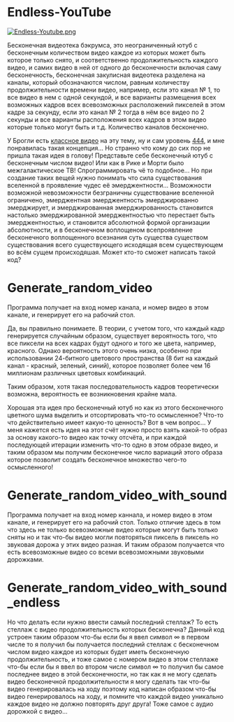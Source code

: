 # Endless-YouTube
[![Endless-Youtube.png](https://i.postimg.cc/DycFHyCX/Endless-Youtube.png)](https://postimg.cc/3dWPD7Q8)

Бесконечная видеотека бэкрумса, это неограниченный ютуб с бесконечным количеством видео каждое из которых может быть которое только снято, и соответственно продолжительность каждого видео, и самих видео в ней от одного до бесконечности включая саму бесконечность, бесконечная закулисная видеотека разделена на каналы, который обозначаются числом, равным количеству продолжительности времени видео, например, если это канал № 1, то все видео в нем с одной секундой, и все варианты размещения всех возможных кадров всех всевозможных расположений пикселей в этом кадре за секунду, если это канал № 2 тогда в нём все видео по 2 секунды и все варианты расположения всех кадров в этом видео которые только могут быть и т.д. Количество каналов бесконечно. 

У Брогли есть [классное видео](https://www.youtube.com/watch?v=yE0Am1TeXRk) на эту тему, ну и сам уровень [444](https://web.archive.org/web/20221002174838/https://backrooms.fandom.com/wiki/Level_444), и мне понравилась такая концепция... Но странно что кому до сих пор не пришла такая идея в голову! Представьте себе бесконечный ютуб с бесконечным числом видео! Или как в Рике и Морти было межгалактическое ТВ! Спрограммировать чё то подобное... Но при создание таких вещей нужно понимать что сила существования вселенной в проявление чудес её эмерджентности... Возможности возможной невозможности безграничны существование вселенной ограничено, эмерджентная эмерджентность эмерджированно эмерджирует, и эмерджированная эмерджированность становится настолько эмерджированной эмерджентностью что перестает быть эмерджентностью, и становится абсолютной формой организации абсолютности, и в бесконечном воплощеном всепроявление бесконечного воплощенного всезнания суть существа существом существования всего существующего исходящая всем существующем во всём сущем происходяшая. Может кто-то сможет написать такой код? 

# Generate_random_video

Программа получает на вход номер канала, и номер видео в этом канале, и генерирует его на рабочий стол. 

Да, вы правильно понимаете. В теории, с учетом того, что каждый кадр генерируется случайным образом, существует вероятность того, что все пиксели на всех кадрах будут одного и того же цвета, например, красного. Однако вероятность этого очень низка, особенно при использовании 24-битного цветового пространства (8 бит на каждый канал - красный, зеленый, синий), которое позволяет более чем 16 миллионам различных цветовых комбинаций.

Таким образом, хотя такая последовательность кадров теоретически возможна, вероятность ее возникновения крайне мала.

Хорошая эта идея про бесконечный ютуб но как из этого бесконечного цветного шума выделить и отсортировать что-то осмысленное? Что-то что действительно имеет какую-то ценность? Вот в чем вопрос... У меня кажется есть идея на этот счёт нужно просто взять какой-то образ за основу какого-то видео как точку отсчёта, и при каждой последующей итерации изменить что-то одно в этом образе видео, и таким образом мы получим бесконечное число вариаций этого образа которое позволит создать бесконечное множество чего-то осмысленного!

# Generate_random_video_with_sound

Программа получает на вход номер каннала, и номер видео в этом канале, и генерирует его на рабочий стол. Только отличие здесь в том что здесь не только всевозможные видео которые могут быть только сняты но и так что-бы видео могли повторяться пиксель в пиксель но звуковая дорожа у этих видео разная. И таким образом получается что есть всевозможные видео со всеми всевозможными звуковыми дорожками.

# Generate_random_video_with_sound_endless

Но что делать если нужно ввести самый последний стеллаж? То есть стеллаж с видео продолжительность которых бесконечна? Данный код устроен таким образом что-бы если бы я ввел символ ∞ в первом числе то я получил бы получается последний стеллаж с бесконечном числом видео каждое из которых будет иметь бесконечную продолжительность, и тоже самое с номером видео в этом стеллаже что-бы если бы я ввел во втором числе символ ∞ то получил бы самое последнее видео в этой бесконечности, но так как я не могу сделать видео бесконечной продолжительности я могу сделать так что-бы видео генерировалась на ходу поэтому код написан образом что-бы видео генерировалось на ходу, и помните что каждой видео уникально каждое видео не должно повторять друг друга! Тоже самое с аудио дорожкой с видео...
